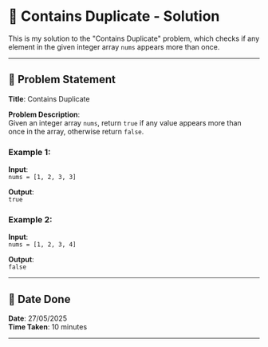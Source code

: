 # 🧮 Contains Duplicate - Solution

This is my solution to the "Contains Duplicate" problem, which checks if any element in the given integer array `nums` appears more than once.

---

## 📌 Problem Statement

**Title**: Contains Duplicate

**Problem Description**:  
Given an integer array `nums`, return `true` if any value appears more than once in the array, otherwise return `false`.

### Example 1:
**Input**:  
`nums = [1, 2, 3, 3]`

**Output**:  
`true`

### Example 2:
**Input**:  
`nums = [1, 2, 3, 4]`

**Output**:  
`false`

---

## 📅 Date Done

**Date**: 27/05/2025  
**Time Taken**: 10 minutes

---